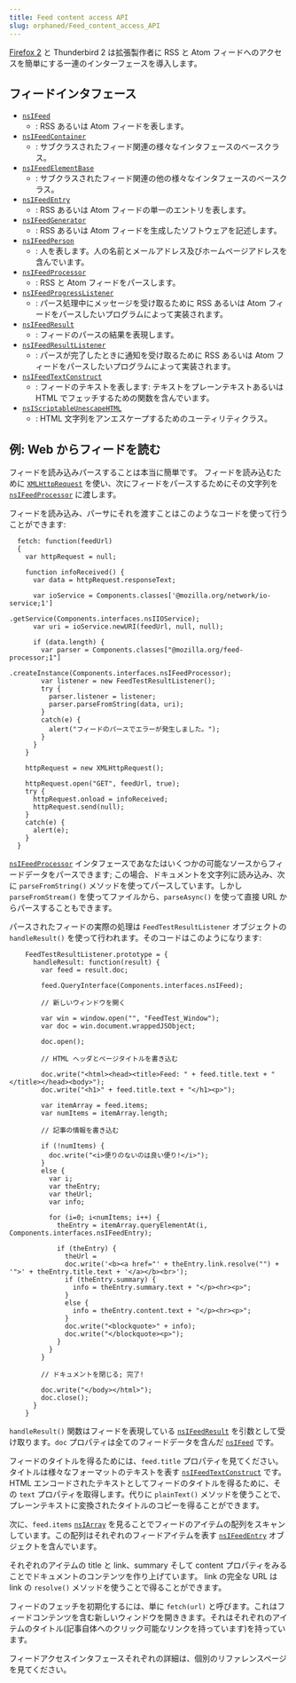 ```yaml
---
title: Feed content access API
slug: orphaned/Feed_content_access_API
---
```


[Firefox 2](/ja/Firefox_2) と Thunderbird 2 は拡張製作者に RSS と Atom フィードへのアクセスを簡単にする一連のインターフェースを導入します。

## フィードインタフェース

- [`nsIFeed`](/ja/NsIFeed)
  - : RSS あるいは Atom フィードを表します。
- [`nsIFeedContainer`](/ja/NsIFeedContainer)
  - : サブクラスされたフィード関連の様々なインタフェースのベースクラス。
- [`nsIFeedElementBase`](/ja/NsIFeedElementBase)
  - : サブクラスされたフィード関連の他の様々なインタフェースのベースクラス。
- [`nsIFeedEntry`](/ja/NsIFeedEntry)
  - : RSS あるいは Atom フィードの単一のエントリを表します。
- [`nsIFeedGenerator`](/ja/NsIFeedGenerator)
  - : RSS あるいは Atom フィードを生成したソフトウェアを記述します。
- [`nsIFeedPerson`](/ja/NsIFeedPerson)
  - : 人を表します。人の名前とメールアドレス及びホームページアドレスを含んでいます。
- [`nsIFeedProcessor`](/ja/NsIFeedProcessor)
  - : RSS と Atom フィードをパースします。
- [`nsIFeedProgressListener`](/ja/NsIFeedProgressListener)
  - : パース処理中にメッセージを受け取るために RSS あるいは Atom フィードをパースしたいプログラムによって実装されます。
- [`nsIFeedResult`](/ja/NsIFeedResult)
  - : フィードのパースの結果を表現します。
- [`nsIFeedResultListener`](/ja/NsIFeedResultListener)
  - : パースが完了したときに通知を受け取るために RSS あるいは Atom フィードをパースしたいプログラムによって実装されます。
- [`nsIFeedTextConstruct`](/ja/NsIFeedTextConstruct)
  - : フィードのテキストを表します: テキストをプレーンテキストあるいは HTML でフェッチするための関数を含んでいます。
- [`nsIScriptableUnescapeHTML`](/ja/NsIScriptableUnescapeHTML)
  - : HTML 文字列をアンエスケープするためのユーティリティクラス。

## 例: Web からフィードを読む

フィードを読み込みパースすることは本当に簡単です。 フィードを読み込むために [`XMLHttpRequest`](/ja/XMLHttpRequest) を使い、次にフィードをパースするためにその文字列を [`nsIFeedProcessor`](/ja/NsIFeedProcessor) に渡します。

フィードを読み込み、パーサにそれを渡すことはこのようなコードを使って行うことができます:

```
  fetch: function(feedUrl)
  {
    var httpRequest = null;

    function infoReceived() {
      var data = httpRequest.responseText;

      var ioService = Components.classes['@mozilla.org/network/io-service;1']
                                         .getService(Components.interfaces.nsIIOService);
      var uri = ioService.newURI(feedUrl, null, null);

      if (data.length) {
        var parser = Components.classes["@mozilla.org/feed-processor;1"]
                                        .createInstance(Components.interfaces.nsIFeedProcessor);
        var listener = new FeedTestResultListener();
        try {
          parser.listener = listener;
          parser.parseFromString(data, uri);
        }
        catch(e) {
          alert("フィードのパースでエラーが発生しました。");
        }
      }
    }

    httpRequest = new XMLHttpRequest();

    httpRequest.open("GET", feedUrl, true);
    try {
      httpRequest.onload = infoReceived;
      httpRequest.send(null);
    }
    catch(e) {
      alert(e);
    }
  }
```

[`nsIFeedProcessor`](/ja/NsIFeedProcessor) インタフェースであなたはいくつかの可能なソースからフィードデータをパースできます; この場合、ドキュメントを文字列に読み込み、次に `parseFromString()` メソッドを使ってパースしています。しかし `parseFromStream()` を使ってファイルから、`parseAsync()` を使って直接 URL からパースすることもできます。

パースされたフィードの実際の処理は `FeedTestResultListener` オブジェクトの `handleResult()` を使って行われます。そのコードはこのようになります:

```
    FeedTestResultListener.prototype = {
      handleResult: function(result) {
        var feed = result.doc;

        feed.QueryInterface(Components.interfaces.nsIFeed);

        // 新しいウィンドウを開く

        var win = window.open("", "FeedTest_Window");
        var doc = win.document.wrappedJSObject;

        doc.open();

        // HTML ヘッダとページタイトルを書き込む

        doc.write("<html><head><title>Feed: " + feed.title.text + "</title></head><body>");
        doc.write("<h1>" + feed.title.text + "</h1><p>");

        var itemArray = feed.items;
        var numItems = itemArray.length;

        // 記事の情報を書き込む

        if (!numItems) {
          doc.write("<i>便りのないのは良い便り!</i>");
        }
        else {
          var i;
          var theEntry;
          var theUrl;
          var info;

          for (i=0; i<numItems; i++) {
            theEntry = itemArray.queryElementAt(i, Components.interfaces.nsIFeedEntry);

            if (theEntry) {
              theUrl =
              doc.write('<b><a href="' + theEntry.link.resolve("") + '">' + theEntry.title.text + '</a></b><br>');
              if (theEntry.summary) {
                info = theEntry.summary.text + "</p><hr><p>";
              }
              else {
                info = theEntry.content.text + "</p><hr><p>";
              }
              doc.write("<blockquote>" + info);
              doc.write("</blockquote><p>");
            }
          }
        }

        // ドキュメントを閉じる; 完了!

        doc.write("</body></html>");
        doc.close();
      }
    }
```

`handleResult()` 関数はフィードを表現している [`nsIFeedResult`](/ja/NsIFeedResult) を引数として受け取ります。`doc` プロパティは全てのフィードデータを含んだ [`nsIFeed`](/ja/NsIFeed) です。

フィードのタイトルを得るためには、`feed.title` プロパティを見てください。タイトルは様々なフォーマットのテキストを表す [`nsIFeedTextConstruct`](/ja/NsIFeedTextConstruct) です。HTML エンコードされたテキストとしてフィードのタイトルを得るために、その `text` プロパティを取得します。代りに `plainText()` メソッドを使うことで、プレーンテキストに変換されたタイトルのコピーを得ることができます。

次に、`feed.items` [`nsIArray`](/ja/NsIArray) を見ることでフィードのアイテムの配列をスキャンしています。この配列はそれぞれのフィードアイテムを表す [`nsIFeedEntry`](/ja/NsIFeedEntry) オブジェクトを含んでいます。

それぞれのアイテムの title と link、summary そして content プロパティをみることでドキュメントのコンテンツを作り上げています。 link の完全な URL は link の `resolve()` メソッドを使うことで得ることができます。

フィードのフェッチを初期化するには、単に `fetch(url)` と呼びます。これはフィードコンテンツを含む新しいウィンドウを開ききます。それはそれぞれのアイテムのタイトル(記事自体へのクリック可能なリンクを持っています)を持っています。

フィードアクセスインタフェースそれぞれの詳細は、個別のリファレンスページを見てください。
